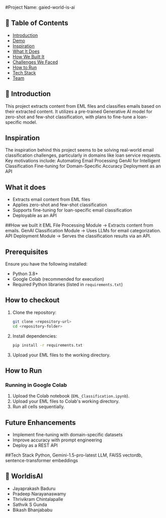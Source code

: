 #Project Name: gaied-world-is-ai

## 📌 Table of Contents
- [Introduction](#introduction)
- [Demo](#demo)
- [Inspiration](#inspiration)
- [What It Does](#what-it-does)
- [How We Built It](#how-we-built-it)
- [Challenges We Faced](#challenges-we-faced)
- [How to Run](#how-to-run)
- [Tech Stack](#tech-stack)
- [Team](#team)

## 🎯 Introduction
This project extracts content from EML files and classifies emails based on their extracted content. It utilizes a pre-trained Generative AI model for zero-shot and few-shot classification, with plans to fine-tune a loan-specific model.

## Inspiration
The inspiration behind this project seems to be solving real-world email classification challenges, particularly in domains like loan service requests. Key motivations include:
Automating Email Processing
GenAI for Intelligent Classification
Fine-tuning for Domain-Specific Accuracy
Deployment as an API

## What it does
- Extracts email content from EML files
- Applies zero-shot and few-shot classification
- Supports fine-tuning for loan-specific email classification
- Deployable as an API

##How we built it
EML File Processing Module → Extracts content from emails.
GenAI Classification Module → Uses LLMs for email categorization.
API Deployment Module → Serves the classification results via an API.

## Prerequisites
Ensure you have the following installed:
- Python 3.8+
- Google Colab (recommended for execution)
- Required Python libraries (listed in `requirements.txt`)

## How to checkout
1. Clone the repository:
   ```bash
   git clone <repository-url>
   cd <repository-folder>
   ```

2. Install dependencies:
   ```bash
   pip install -r requirements.txt
   ```

3. Upload your EML files to the working directory.

## How to Run
### Running in Google Colab
1. Upload the Colab notebook (`EML_Classification.ipynb`).
2. Upload your EML files to Colab's working directory.
3. Run all cells sequentially.


## Future Enhancements
- Implement fine-tuning with domain-specific datasets
- Improve accuracy with prompt engineering
- Deploy as a REST API

##Tech Stack
Python, Gemini-1.5-pro-latest LLM, FAISS vectordb, sentence-transformer embeddings

## 👥 WorldisAI
- Jayaprakash Baduru
- Pradeep Narayanaswamy
- Thrivikram Chintalapalle
- Sathvik S Gunda
- Bikash Bhanjababu
